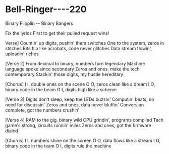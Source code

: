# Bell-Ringer----220
Binary Flipplin -- Binary Bangers


Fix the lyrics First to get their pulled request wins!

Verse]
Countin' up digits, pushin' them switches
One to the system, zeros in stitches
Bits flip like acrobats, code never glitches
Data stream flowin', uploadin' riches

[Verse 2]
From decimal to binary, numbers turn legendary
Machine language spoke since secondary
Zeros and ones, make the tech contemporary
Stackin' those digits, my hustle hereditary

[Chorus]
I I, double ones on the scene
O O, zeros clean like a dream
I O, binary code in the beam
O I, digits high like a scheme

[Verse 3]
Digits don't sleep, keep the LEDs buzzin'
Computin' beats, no need for discussin'
Zeros and ones, data never bluffin'
Conversion complete, got the numbers crushin'

[Verse 4]
RAM to the gig, binary wild
CPU grindin', programs compiled
Tech game's strong, circuits runnin' miles
Zeros and ones, got the firmware dialed

[Chorus]
I I, numbers shine on the screen
O O, data flows like a stream
I O, binary code in the team
O I, digits rule the machine
